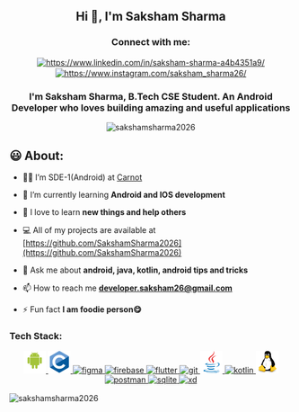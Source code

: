 <h2 align="center">Hi 👋, I'm Saksham Sharma</h2>

<h3 align="center">Connect with me:</h3>
<p align="center">
<a href="https://www.linkedin.com/in/saksham-sharma-a4b4351a9/" target="blank"><img align="center" src="https://raw.githubusercontent.com/rahuldkjain/github-profile-readme-generator/master/src/images/icons/Social/linked-in-alt.svg" alt="https://www.linkedin.com/in/saksham-sharma-a4b4351a9/" height="30" width="40" /></a>
<a href="https://www.instagram.com/saksham_sharma26/" target="blank"><img align="center" src="https://raw.githubusercontent.com/rahuldkjain/github-profile-readme-generator/master/src/images/icons/Social/instagram.svg" alt="https://www.instagram.com/saksham_sharma26/" height="30" width="40" /></a>
</p>
<h3 align="center">I'm Saksham Sharma, B.Tech CSE Student. An Android Developer who loves building amazing and useful applications</h3>

<p align="center"> <img src="https://komarev.com/ghpvc/?username=sakshamsharma2026&label=Profile%20views&color=0e75b6&style=flat" alt="sakshamsharma2026" /> </p>



<h2 align="left">😃 About:</h2>

- 👨‍💻 I’m SDE-1(Android) at [Carnot](https://www.carnot.co.in/)

- 🌱 I’m currently learning **Android and IOS development**

- 🤝 I love to learn **new things and help others**

- 💻 All of my projects are available at [https://github.com/SakshamSharma2026](https://github.com/SakshamSharma2026)

- 💬 Ask me about **android, java, kotlin, android tips and tricks**

- 📫 How to reach me **developer.saksham26@gmail.com**

- ⚡ Fun fact **I am foodie person😋**

<h3 align="left">Tech Stack:</h3>

<p align="center"> <a href="https://developer.android.com" target="_blank" rel="noreferrer"> <img src="https://raw.githubusercontent.com/devicons/devicon/master/icons/android/android-original-wordmark.svg" alt="android" width="40" height="40"/> </a> <a href="https://www.cprogramming.com/" target="_blank" rel="noreferrer"> <img src="https://raw.githubusercontent.com/devicons/devicon/master/icons/c/c-original.svg" alt="c" width="40" height="40"/> </a> <a href="https://www.figma.com/" target="_blank" rel="noreferrer"> <img src="https://www.vectorlogo.zone/logos/figma/figma-icon.svg" alt="figma" width="40" height="40"/> </a> <a href="https://firebase.google.com/" target="_blank" rel="noreferrer"> <img src="https://www.vectorlogo.zone/logos/firebase/firebase-icon.svg" alt="firebase" width="40" height="40"/> </a> <a href="https://flutter.dev" target="_blank" rel="noreferrer"> <img src="https://www.vectorlogo.zone/logos/flutterio/flutterio-icon.svg" alt="flutter" width="40" height="40"/> </a> <a href="https://git-scm.com/" target="_blank" rel="noreferrer"> <img src="https://www.vectorlogo.zone/logos/git-scm/git-scm-icon.svg" alt="git" width="40" height="40"/> </a> <a href="https://www.java.com" target="_blank" rel="noreferrer"> <img src="https://raw.githubusercontent.com/devicons/devicon/master/icons/java/java-original.svg" alt="java" width="40" height="40"/> </a> <a href="https://kotlinlang.org" target="_blank" rel="noreferrer"> <img src="https://www.vectorlogo.zone/logos/kotlinlang/kotlinlang-icon.svg" alt="kotlin" width="40" height="40"/> </a> <a href="https://www.linux.org/" target="_blank" rel="noreferrer"> <img src="https://raw.githubusercontent.com/devicons/devicon/master/icons/linux/linux-original.svg" alt="linux" width="40" height="40"/> </a> <a href="https://postman.com" target="_blank" rel="noreferrer"> <img src="https://www.vectorlogo.zone/logos/getpostman/getpostman-icon.svg" alt="postman" width="40" height="40"/> </a> <a href="https://www.sqlite.org/" target="_blank" rel="noreferrer"> <img src="https://www.vectorlogo.zone/logos/sqlite/sqlite-icon.svg" alt="sqlite" width="40" height="40"/> </a> <a href="https://www.adobe.com/products/xd.html" target="_blank" rel="noreferrer"> <img src="https://cdn.worldvectorlogo.com/logos/adobe-xd.svg" alt="xd" width="40" height="40"/> </a> </p>

<p><img align="center" src="https://github-readme-stats.vercel.app/api/top-langs?username=sakshamsharma2026&show_icons=true&locale=en&layout=compact" alt="sakshamsharma2026" /></p>


